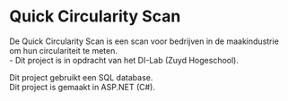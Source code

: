 # Quick Circularity Scan

De Quick Circularity Scan is een scan voor bedrijven in de maakindustrie om hun circulariteit te meten.<br/>-
Dit project is in opdracht van het DI-Lab (Zuyd Hogeschool).

Dit project gebruikt een SQL database.<br />
Dit project is gemaakt in ASP.NET (C#).
